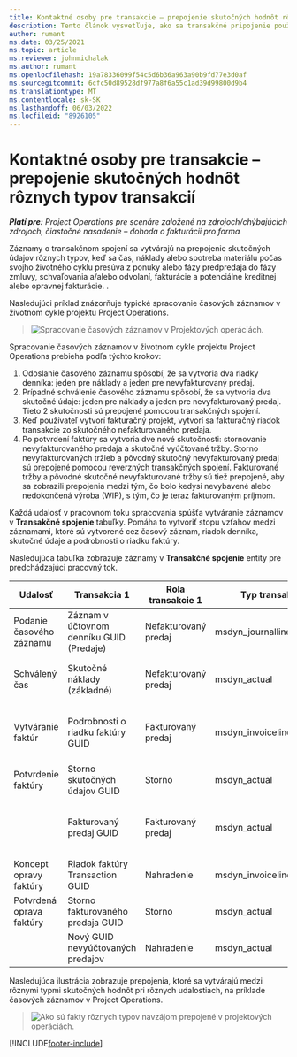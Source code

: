 ```yaml
---
title: Kontaktné osoby pre transakcie – prepojenie skutočných hodnôt rôznych typov transakcií
description: Tento článok vysvetľuje, ako sa transakčné pripojenie používa na prepojenie skutočných údajov rôznych typov, čo pomáha sledovať ziskovosť, nevybavené fakturácie a výpočty účtovaných a nevyfakturovaných príjmov.
author: rumant
ms.date: 03/25/2021
ms.topic: article
ms.reviewer: johnmichalak
ms.author: rumant
ms.openlocfilehash: 19a78336099f54c5d6b36a963a90b9fd77e3d0af
ms.sourcegitcommit: 6cfc50d89528df977a8f6a55c1ad39d99800d9b4
ms.translationtype: MT
ms.contentlocale: sk-SK
ms.lasthandoff: 06/03/2022
ms.locfileid: "8926105"
---
```

# <a name="transaction-connections---link-actuals-of-different-transaction-types"></a>Kontaktné osoby pre transakcie – prepojenie skutočných hodnôt rôznych typov transakcií

_**Platí pre:** Project Operations pre scenáre založené na zdrojoch/chýbajúcich zdrojoch, čiastočné nasadenie – dohoda o fakturácii pro forma_

Záznamy o transakčnom spojení sa vytvárajú na prepojenie skutočných údajov rôznych typov, keď sa čas, náklady alebo spotreba materiálu počas svojho životného cyklu presúva z ponuky alebo fázy predpredaja do fázy zmluvy, schvaľovania a/alebo odvolaní, fakturácie a potenciálne kreditnej alebo opravnej fakturácie. .

Nasledujúci príklad znázorňuje typické spracovanie časových záznamov v životnom cykle projektu Project Operations.

> ![Spracovanie časových záznamov v Projektových operáciách.](media/basic-guide-17.png)

Spracovanie časových záznamov v životnom cykle projektu Project Operations prebieha podľa týchto krokov: 

1. Odoslanie časového záznamu spôsobí, že sa vytvoria dva riadky denníka: jeden pre náklady a jeden pre nevyfakturovaný predaj. 
2. Prípadné schválenie časového záznamu spôsobí, že sa vytvoria dva skutočné údaje: jeden pre náklady a jeden pre nevyfakturovaný predaj. Tieto 2 skutočnosti sú prepojené pomocou transakčných spojení.
3. Keď používateľ vytvorí fakturačný projekt, vytvorí sa fakturačný riadok transakcie zo skutočného nefakturovaného predaja.
4. Po potvrdení faktúry sa vytvoria dve nové skutočnosti: stornovanie nevyfakturovaného predaja a skutočné vyúčtované tržby. Storno nevyfakturovaných tržieb a pôvodný skutočný nevyfakturovaný predaj sú prepojené pomocou reverzných transakčných spojení. Fakturované tržby a pôvodné skutočné nevyfakturované tržby sú tiež prepojené, aby sa zobrazili prepojenia medzi tým, čo bolo kedysi nevybavené alebo nedokončená výroba (WIP), s tým, čo je teraz fakturovaným príjmom.   

Každá udalosť v pracovnom toku spracovania spúšťa vytváranie záznamov v **Transakčné spojenie** tabuľky. Pomáha to vytvoriť stopu vzťahov medzi záznamami, ktoré sú vytvorené cez časový záznam, riadok denníka, skutočné údaje a podrobnosti o riadku faktúry.

Nasledujúca tabuľka zobrazuje záznamy v **Transakčné spojenie** entity pre predchádzajúci pracovný tok.

|Udalosť                   |Transakcia 1                 |Rola transakcie 1 |Typ transakcie 1       |Transakcia 2          |Rola transakcie 2 |Typ transakcie 2 |
|------------------------|------------------------------|---------------|-----------------------------|-----------------------------|-------------------|-------------------|
|Podanie časového záznamu   |Záznam v účtovnom denníku GUID (Predaje)     |Nefakturovaný predaj |msdyn_journalline            |Záznam v účtovnom denníku GUID (náklady)     |Náklady            |msdyn_journalline  |
|Schválený čas           |Skutočné náklady (základné)  |Nefakturovaný predaj |msdyn_actual                 |Skutočné náklady (náklady) GUID       |Náklady            |msdyn_actual       |
|Vytváranie faktúr        |Podrobnosti o riadku faktúry GUID      |Fakturovaný predaj   |msdyn_invoicelinetransaction |Nové nefakturované skutočné údaje predaja GUID   |Nefakturovaný predaj  |msdyn_actual       |
|Potvrdenie faktúry    |Storno skutočných údajov GUID         |Storno      |msdyn_actual                 |Pôvodné nefakturované predaje GUID |Pôvodné        |msdyn_actual       |
|                        |Fakturovaný predaj GUID             |Fakturovaný predaj   |msdyn_actual                 |Nové nefakturované skutočné údaje predaja GUID   |Nefakturovaný predaj  |msdyn_actual       |
|Koncept opravy faktúry |Riadok faktúry Transaction GUID|Nahradenie      |msdyn_invoicelinetransaction |Fakturovaný predaj GUID            |Pôvodné        |msdyn_actual       |
|Potvrdená oprava faktúry|Storno fakturovaného predaja GUID  |Storno      |msdyn_actual                 |Fakturovaný predaj GUID            |Pôvodné        |msdyn_actual       |
|                        |Nový GUID nevyúčtovaných predajov |Nahradenie            |msdyn_actual                 |Fakturovaný predaj GUID            |Pôvodné        |msdyn_actual       |


Nasledujúca ilustrácia zobrazuje prepojenia, ktoré sa vytvárajú medzi rôznymi typmi skutočných hodnôt pri rôznych udalostiach, na príklade časových záznamov v Project Operations.

> ![Ako sú fakty rôznych typov navzájom prepojené v projektových operáciách.](media/TransactionConnections.png)

[!INCLUDE[footer-include](../includes/footer-banner.md)]
